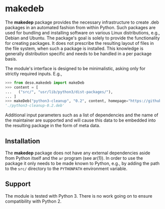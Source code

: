 makedeb
=======

The **makedep** package provides the necessary infrastructure to create
.deb packages in an automated fashion from within Python. Such packages
are used for bundling and installing software on various Linux
distributions, e.g., Debian and Ubuntu. The package's goal is solely to
provide the functionality for creating packages. It does not prescribe
the resulting layout of files in the file system, when such a package is
installed. This knowledge is generally distribution specific and needs
to be handled in a per package basis.

The module's interface is designed to be minimalistic, asking only for
strictly required inputs. E.g.,

```python
>>> from deso.makedeb import makeDeb
>>> content = [
...   ("src/", "usr/lib/python3/dist-packages/"),
... ]
>>> makeDeb("python3-cleanup", "0.2", content, homepage="https://github.com/d-e-s-o/cleanup")
'./python3-cleanup-0.2.deb'
```

Additional input parameters such as a list of dependencies and the name of
the maintainer are supported and will cause this data to be embedded
into the resulting package in the form of meta data.


Installation
------------

The **makedep** package does not have any external dependencies aside
from Python itself and the `ar` program (see ar(1)). In order to use the
package it only needs to be made known to Python, e.g., by adding the
path to the ``src/`` directory to the ``PYTHONPATH`` environment
variable.


Support
-------

The module is tested with Python 3. There is no work going on to
ensure compatibility with Python 2.
